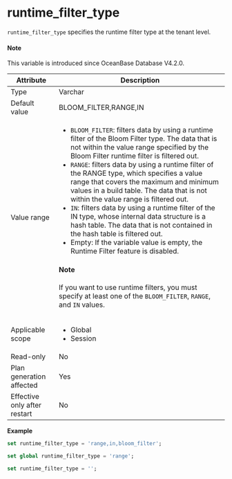 # runtime_filter_type

`runtime_filter_type` specifies the runtime filter type at the tenant level. 

<main id="notice" type='explain'>

  <h4>Note</h4>

  <p>This variable is introduced since OceanBase Database V4.2.0. </p>

</main>

| Attribute | Description |
| --- | --- |
| Type | Varchar |
| Default value | BLOOM_FILTER,RANGE,IN |
| Value range | <ul><li>`BLOOM_FILTER`: filters data by using a runtime filter of the Bloom Filter type. The data that is not within the value range specified by the Bloom Filter runtime filter is filtered out.   </li><li>`RANGE`: filters data by using a runtime filter of the RANGE type, which specifies a value range that covers the maximum and minimum values in a build table. The data that is not within the value range is filtered out.  </li><li>`IN`: filters data by using a runtime filter of the IN type, whose internal data structure is a hash table. The data that is not contained in the hash table is filtered out.  </li><li>Empty: If the variable value is empty, the Runtime Filter feature is disabled.  </li></ul><main id="notice" type='explain'><h4>Note</h4><p>If you want to use runtime filters, you must specify at least one of the `BLOOM_FILTER`, `RANGE`, and `IN` values. </p></main> |
| Applicable scope | <ul><li>Global  </li><li>Session </li></ul> |
| Read-only | No |
| Plan generation affected | Yes |
| Effective only after restart | No |

**Example**

```sql
set runtime_filter_type = 'range,in,bloom_filter';
```

```sql
set global runtime_filter_type = 'range';
```

```sql
set runtime_filter_type = '';
```
